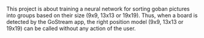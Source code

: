 This project is about training a neural network for sorting goban pictures into groups based on their size (9x9, 13x13 or 19x19).
Thus, when a board is detected by the GoStream app, the right position model (9x9, 13x13 or 19x19) can be called without any action of the user.